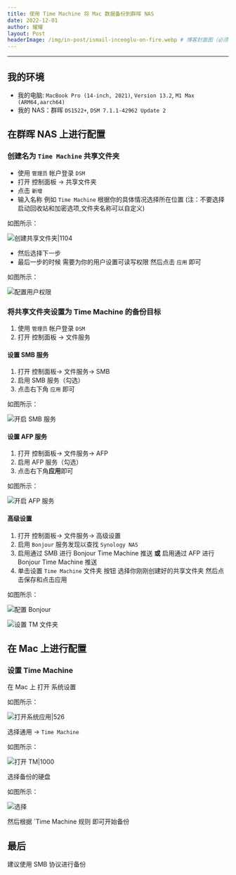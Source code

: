 ```yaml
---
title: 使用 Time Machine 将 Mac 数据备份到群晖 NAS
date: 2022-12-01
author: 耀耀
layout: Post
headerImage: /img/in-post/ismail-inceoglu-on-fire.webp # 博客封面图（必须，即使上一项选了 false，因为图片也需要在首页显示）
---
```


---

## 我的环境

- 我的电脑: `MacBook Pro (14-inch, 2021)`, `Version 13.2`, `M1 Max (ARM64,aarch64)`
- 我的 NAS：群晖 `DS1522+`, `DSM 7.1.1-42962 Update 2`

## 在群晖 NAS 上进行配置

### 创建名为 `Time Machine` 共享文件夹

- 使用 ` 管理员 ` 帐户登录 `DSM`
- 打开 控制面板 -> 共享文件夹
- 点击 ` 新增 `
- 输入名称 例如 `Time Machine` 根据你的具体情况选择所在位置
(注：不要选择启动回收站和加密选项,文件夹名称可以自定义)

如图所示：

![创建共享文件夹|1104](https://i.yaoyao.site/blog/nas-share-create-timemachine.png)

- 然后选择下一步
- 最后一步的时候 需要为你的用户设置可读写权限 然后点击 ` 应用 ` 即可

如图所示：

![配置用户权限](https://i.yaoyao.site/blog/nas-share-timemachine-perm.png)

### 将共享文件夹设置为 Time Machine 的备份目标

1. 使用 ` 管理员 ` 帐户登录 `DSM`
2. 打开 控制面板 -> 文件服务

#### 设置 SMB 服务

1. 打开 控制面板-> 文件服务-> SMB
2. 启用 SMB 服务（勾选）
3. 点击右下角 ` 应用 ` 即可

如图所示：

![开启 SMB 服务](https://i.yaoyao.site/blog/nas-smb-apply.png)

#### 设置 AFP 服务

1. 打开 控制面板-> 文件服务-> AFP
2. 启用 AFP 服务（勾选）
3. 点击右下角**应用**即可

如图所示：

![开启 AFP 服务](https://i.yaoyao.site/blog/nas-afp-apply.png)

#### 高级设置

1. 打开 控制面板-> 文件服务-> 高级设置
2. 启用 `Bonjour` 服务发现以查找 `Synology NAS`
3. 启用通过 SMB 进行 Bonjour Time Machine 推送 **或** 启用通过 AFP 进行  Bonjour Time Machine 推送
4. 单击设置 `Time Machine` 文件夹  按钮 选择你刚刚创建好的共享文件夹 然后点击保存和点击应用

如图所示：

![配置 Bonjour](https://i.yaoyao.site/blog/nas-bonjour-apply.png)

![设置 TM 文件夹](https://i.yaoyao.site/blog/nas-timemachine-set.png)

## 在 Mac 上进行配置

### 设置 Time Machine

在 Mac 上 打开 系统设置

如图所示：

![打开系统应用|526](https://i.yaoyao.site/blog/mac-system-settings-enter.png)

选择通用 -> `Time Machine`

如图所示：

![打开 TM|1000](https://i.yaoyao.site/blog/mac-timemachine-enter.png)

选择备份的硬盘

如图所示：

![选择](https://i.yaoyao.site/blog/mac-timemachine-set.png)

然后根据 `Time Machine 规则 即可开始备份

## 最后

建议使用 SMB 协议进行备份

